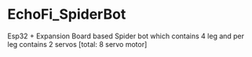# EchoFi_SpiderBot
Esp32 + Expansion Board based Spider bot which contains 4 leg and per leg contains 2 servos [total: 8 servo motor]
